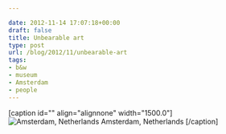 ```yaml
---

date: 2012-11-14 17:07:18+00:00
draft: false
title: Unbearable art
type: post
url: /blog/2012/11/unbearable-art
tags:
- b&w
- museum
- Amsterdam
- people
---
```


[caption id="" align="alignnone" width="1500.0"]![ Amsterdam, Netherlands ](/images/2012-11-14-201211unbearable-art/20121103-IMG_5159.jpg)
 Amsterdam, Netherlands [/caption]
